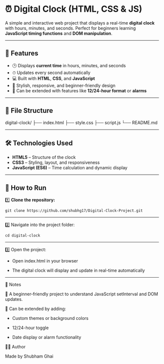 # ⏰ Digital Clock (HTML, CSS & JS)

A simple and interactive web project that displays a real-time **digital clock** with hours, minutes, and seconds. Perfect for beginners learning **JavaScript timing functions** and **DOM manipulation**.

---

## 🚀 Features

- 🕒 Displays **current time** in hours, minutes, and seconds  
- ⏱ Updates every second automatically  
- 💻 Built with **HTML**, **CSS**, and **JavaScript**  
- 🎨 Stylish, responsive, and beginner-friendly design  
- 🧩 Can be extended with features like **12/24-hour format** or **alarms**

---

## 📁 File Structure

digital-clock/
├── index.html
├── style.css
├── script.js
└── README.md

---
## 🛠 Technologies Used

- **HTML5** – Structure of the clock  
- **CSS3** – Styling, layout, and responsiveness  
- **JavaScript (ES6)** – Time calculation and dynamic display  

---

## 🔧 How to Run

1️⃣ **Clone the repository:**
```
git clone https://github.com/shubhg17/Digital-Clock-Project.git
```
---

2️⃣ Navigate into the project folder:
```
cd digital-clock
```
---

3️⃣ Open the project:

- Open index.html in your browser

- The digital clock will display and update in real-time automatically

---
📌 Notes

🧠 A beginner-friendly project to understand JavaScript setInterval and DOM updates.

🎨 Can be extended by adding:

- Custom themes or background colors

- 12/24-hour toggle

- Date display or alarm functionality

👨‍💻 Author

Made by Shubham Ghai
